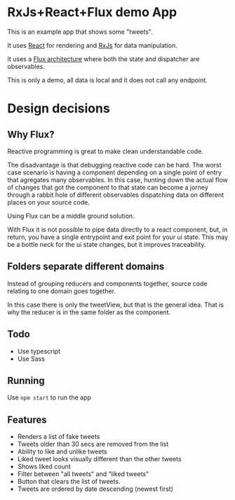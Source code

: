 # RxJs+React+Flux demo App

This is an example app that shows some "tweets".

It uses [React](https://reactjs.org/) for rendering and [RxJs](https://rxjs-dev.firebaseapp.com/) for data manipulation.

It uses a [Flux architecture](https://facebook.github.io/flux/docs/in-depth-overview/#:~:text=Flux%20is%20the%20application%20architecture,a%20lot%20of%20new%20code.) where both the state and dispatcher are observables.

This is only a demo, all data is local and it does not call any endpoint.

# Design decisions

## Why Flux?

Reactive programming is great to make clean understandable code.

The disadvantage is that debugging reactive code can be hard. The worst case scenario
is having a component depending on a single point of entry that agregates many observables.
In this case, hunting down the actual flow of changes that got the component to that state
can become a jorney through a rabbit hole of different observables dispatching data on different
places on your source code.

Using Flux can be a middle ground solution. 

With Flux it is not possible to pipe data directly to a react component, but, in return, you have a 
single entrypoint and exit point for your ui state. This may be a bottle neck for
the ui state changes, but it improves traceability.

## Folders separate different domains

Instead of grouping reducers and components together, source code relating to one domain goes together.

In this case there is only the tweetView, but that is the general idea. That is why the reducer is in the
same folder as the component.


## Todo

- Use typescript
- Use Sass

## Running

Use ```npm start``` to run the app

## Features

- Renders a list of fake tweets 
- Tweets older than 30 secs are removed from the list 
- Ability to like and unlike tweets 
- Liked tweet looks visually different than the other tweets 
- Shows liked count 
- Filter between "all tweets" and "liked tweets" 
- Button that clears the list of tweets. 
- Tweets are ordered by date descending (newest first) 